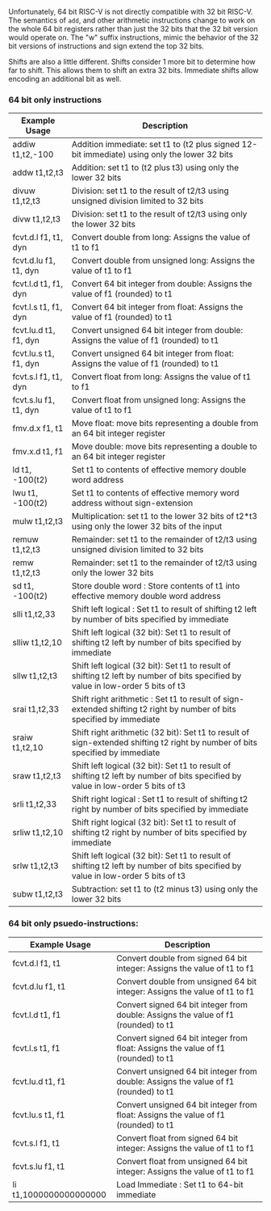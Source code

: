 Unfortunately, 64 bit RISC-V is not directly compatible with 32 bit RISC-V. The semantics of `add`, and other arithmetic instructions change to work on the whole 64 bit registers rather than just the 32 bits that the 32 bit version would operate on. The "w" suffix instructions, mimic the behavior of the 32 bit versions of instructions and sign extend the top 32 bits.

Shifts are also a little different. Shifts consider 1 more bit to determine how far to shift. This allows them to shift an extra 32 bits. Immediate shifts allow encoding an additional bit as well. 

### 64 bit only instructions

| Example Usage | Description |
|---------------|-------------|
|addiw t1,t2,-100|Addition immediate: set t1 to (t2 plus signed 12-bit immediate) using only the lower 32 bits|
|addw t1,t2,t3|Addition: set t1 to (t2 plus t3) using only the lower 32 bits|
|divuw t1,t2,t3|Division: set t1 to the result of t2/t3 using unsigned division limited to 32 bits|
|divw t1,t2,t3|Division: set t1 to the result of t2/t3 using only the lower 32 bits|
|fcvt.d.l f1, t1, dyn|Convert double from long: Assigns the value of t1 to f1|
|fcvt.d.lu f1, t1, dyn|Convert double from unsigned long: Assigns the value of t1 to f1|
|fcvt.l.d t1, f1, dyn|Convert 64 bit integer from double: Assigns the value of f1 (rounded) to t1|
|fcvt.l.s t1, f1, dyn|Convert 64 bit integer from float: Assigns the value of f1 (rounded) to t1|
|fcvt.lu.d t1, f1, dyn|Convert unsigned 64 bit integer from double: Assigns the value of f1 (rounded) to t1|
|fcvt.lu.s t1, f1, dyn|Convert unsigned 64 bit integer from float: Assigns the value of f1 (rounded) to t1|
|fcvt.s.l f1, t1, dyn|Convert float from long: Assigns the value of t1 to f1|
|fcvt.s.lu f1, t1, dyn|Convert float from unsigned long: Assigns the value of t1 to f1|
|fmv.d.x f1, t1|Move float: move bits representing a double from an 64 bit integer register|
|fmv.x.d t1, f1|Move double: move bits representing a double to an 64 bit integer register|
|ld t1, -100(t2)|Set t1 to contents of effective memory double word address|
|lwu t1, -100(t2)|Set t1 to contents of effective memory word address without sign-extension|
|mulw t1,t2,t3|Multiplication: set t1 to the lower 32 bits of t2*t3 using only the lower 32 bits of the input|
|remuw t1,t2,t3|Remainder: set t1 to the remainder of t2/t3 using unsigned division limited to 32 bits|
|remw t1,t2,t3|Remainder: set t1 to the remainder of t2/t3 using only the lower 32 bits|
|sd t1, -100(t2)|Store double word : Store contents of t1 into effective memory double word address|
|slli t1,t2,33|Shift left logical : Set t1 to result of shifting t2 left by number of bits specified by immediate|
|slliw t1,t2,10|Shift left logical (32 bit): Set t1 to result of shifting t2 left by number of bits specified by immediate|
|sllw t1,t2,t3|Shift left logical (32 bit): Set t1 to result of shifting t2 left by number of bits specified by value in low-order 5 bits of t3|
|srai t1,t2,33|Shift right arithmetic : Set t1 to result of sign-extended shifting t2 right by number of bits specified by immediate|
|sraiw t1,t2,10|Shift right arithmetic (32 bit): Set t1 to result of sign-extended shifting t2 right by number of bits specified by immediate|
|sraw t1,t2,t3|Shift left logical (32 bit): Set t1 to result of shifting t2 left by number of bits specified by value in low-order 5 bits of t3|
|srli t1,t2,33|Shift right logical : Set t1 to result of shifting t2 right by number of bits specified by immediate|
|srliw t1,t2,10|Shift right logical (32 bit): Set t1 to result of shifting t2 right by number of bits specified by immediate|
|srlw t1,t2,t3|Shift left logical (32 bit): Set t1 to result of shifting t2 left by number of bits specified by value in low-order 5 bits of t3|
|subw t1,t2,t3|Subtraction: set t1 to (t2 minus t3) using only the lower 32 bits|

### 64 bit only psuedo-instructions:

| Example Usage | Description |
|---------------|-------------|
|fcvt.d.l  f1, t1         |Convert double from signed 64 bit integer: Assigns the value of t1 to f1|
|fcvt.d.lu f1, t1         |Convert double from unsigned 64 bit integer: Assigns the value of t1 to f1|
|fcvt.l.d  t1, f1         |Convert signed 64 bit integer from double: Assigns the value of f1 (rounded) to t1|
|fcvt.l.s  t1, f1         |Convert signed 64 bit integer from float: Assigns the value of f1 (rounded) to t1|
|fcvt.lu.d t1, f1         |Convert unsigned 64 bit integer from double: Assigns the value of f1 (rounded) to t1|
|fcvt.lu.s t1, f1         |Convert unsigned 64 bit integer from float: Assigns the value of f1 (rounded) to t1|
|fcvt.s.l  f1, t1         |Convert float from signed 64 bit integer: Assigns the value of t1 to f1|
|fcvt.s.lu f1, t1         |Convert float from unsigned 64 bit integer: Assigns the value of t1 to f1|
|li t1,1000000000000000 |Load Immediate : Set t1 to 64-bit immediate|